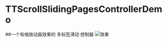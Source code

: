 # TTScrollSlidingPagesControllerDemo
##一个有缩放动画效果的 多标签滑动 控制器
![效果](https://d1wuojemv4s7aw.cloudfront.net/items/3O470F090B2m0R3Z3J0s/hello.gif)
